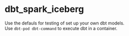 # dbt_spark_iceberg
Use the defauls for testing of set up your own dbt models.      
Use `dbt-pod dbt-command` to execute dbt in a container.